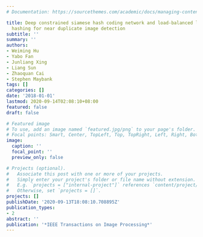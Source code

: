 ```yaml
---
# Documentation: https://sourcethemes.com/academic/docs/managing-content/

title: Deep constrained siamese hash coding network and load-balanced locality-sensitive
  hashing for near duplicate image detection
subtitle: ''
summary: ''
authors:
- Weiming Hu
- Yabo Fan
- Junliang Xing
- Liang Sun
- Zhaoquan Cai
- Stephen Maybank
tags: []
categories: []
date: '2018-01-01'
lastmod: 2020-09-14T02:08:10+08:00
featured: false
draft: false

# Featured image
# To use, add an image named `featured.jpg/png` to your page's folder.
# Focal points: Smart, Center, TopLeft, Top, TopRight, Left, Right, BottomLeft, Bottom, BottomRight.
image:
  caption: ''
  focal_point: ''
  preview_only: false

# Projects (optional).
#   Associate this post with one or more of your projects.
#   Simply enter your project's folder or file name without extension.
#   E.g. `projects = ["internal-project"]` references `content/project/deep-learning/index.md`.
#   Otherwise, set `projects = []`.
projects: []
publishDate: '2020-09-13T18:08:10.708895Z'
publication_types:
- 2
abstract: ''
publication: '*IEEE Transactions on Image Processing*'
---
```


